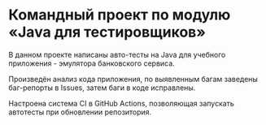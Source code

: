 # Командный проект по модулю «Java для тестировщиков»

 В данном проекте написаны авто-тесты на Java для учебного приложения - эмулятора банковского сервиса. 

 Произведён анализ кода приложения, по выявленным багам заведены баг-репорты в Issues, затем баги в коде исправлены. 

 Настроена система CI в GitHub Actions, позволяющая запускать автотесты при обновлении репозитория. 
